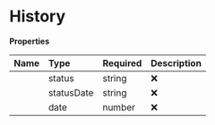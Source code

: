 # History



**Properties**

| Name | Type | Required | Description |
| :-------- | :----------| :----------| :----------|
    | status | string | ❌ | The status of the eSIM at a given time, possible values are 'RELEASED', 'DOWNLOADED', 'INSTALLED', 'ENABLED', 'DELETED', or 'ERROR' |
    | statusDate | string | ❌ | The date when the eSIM status changed in the format 'yyyy-MM-ddThh:mm:ssZZ' |
    | date | number | ❌ | Epoch value representing the date when the eSIM status changed |


